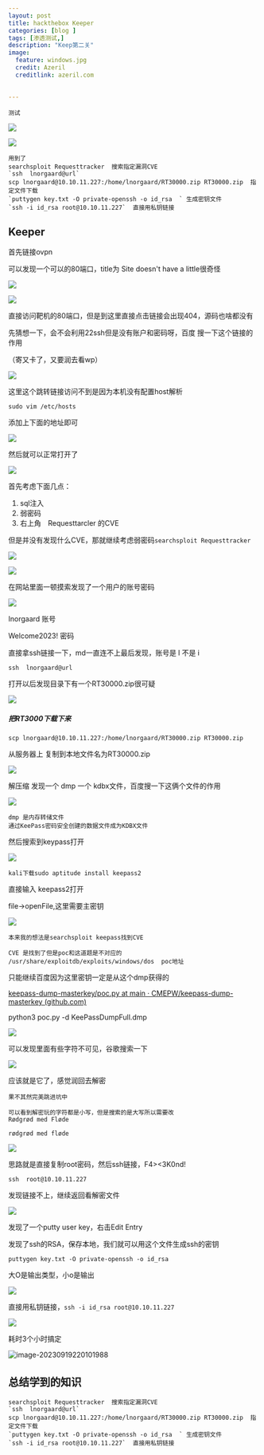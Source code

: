 ```yaml
---
layout: post
title: hackthebox Keeper
categories: [blog ]
tags: [渗透测试,]
description: "Keep第二关"
image:
  feature: windows.jpg
  credit: Azeril
  creditlink: azeril.com
 

---
```


`测试`

![](/img/swirl/11.jpg)

![](/img/nine/11.jpg)

```
用到了
searchsploit Requesttracker  搜索指定漏洞CVE
`ssh  lnorgaard@url`
scp lnorgaard@10.10.11.227:/home/lnorgaard/RT30000.zip RT30000.zip  指定文件下载
`puttygen key.txt -O private-openssh -o id_rsa  ` 生成密钥文件
`ssh -i id_rsa root@10.10.11.227`  直接用私钥链接
```

## Keeper

首先链接ovpn

可以发现一个可以的80端口，title为 Site doesn't have a little很奇怪

![](/img/nine/image-20230919174916320.png)

![](/img/nine/image-20230919175609279.png)



直接访问靶机的80端口，但是到这里直接点击链接会出现404，源码也啥都没有

先猜想一下，会不会利用22ssh但是没有账户和密码呀，百度 搜一下这个链接的作用

（寄又卡了，又要润去看wp）

![](/img/nine/image-20230919175747031.png)

这里这个跳转链接访问不到是因为本机没有配置host解析

`sudo vim /etc/hosts`

添加上下面的地址即可

![](/img/nine/image-20230919195257717.png)

然后就可以正常打开了

![](/img/nine/image-20230919195712100.png)

首先考虑下面几点：

1. sql注入
2. 弱密码
3. 右上角　Requesttarcler 的CVE

但是并没有发现什么CVE，那就继续考虑弱密码`searchsploit Requesttracker`

![](/img/nine/image-20230919200100842.png)

![](/img/nine/image-20230919200145903.png)

在网站里面一顿摸索发现了一个用户的账号密码

![](/img/nine/image-20230919200413707.png)

Inorgaard  账号

Welcome2023! 密码

直接拿ssh链接一下，md一直连不上最后发现，账号是 l  不是 i

`ssh  lnorgaard@url`

打开以后发现目录下有一个RT30000.zip很可疑

![](/img/nine/image-20230919202127602.png)

##### 把RT3000下载下来

`scp lnorgaard@10.10.11.227:/home/lnorgaard/RT30000.zip RT30000.zip`

 从服务器上 复制到本地文件名为RT30000.zip

![](/img/nine/image-20230919202758099.png)

解压缩 发现一个 dmp  一个 kdbx文件，百度搜一下这俩个文件的作用

![](/img/nine/image-20230919203449830.png)

```
dmp 是内存转储文件
通过KeePass密码安全创建的数据文件成为KDBX文件
```

然后搜索到keypass打开

![](/img/nine/image-20230919204816237.png)

`kali下载sudo aptitude install keepass2`

直接输入  keepass2打开

file->openFile,这里需要主密钥

![](/img/nine/image-20230919205201515.png)

`本来我的想法是searchsploit keepass找到CVE`

```
CVE 是找到了但是poc和这道题是不对应的
/usr/share/exploitdb/exploits/windows/dos  poc地址
```

只能继续百度因为这里密钥一定是从这个dmp获得的

[keepass-dump-masterkey/poc.py at main · CMEPW/keepass-dump-masterkey (github.com)](https://github.com/CMEPW/keepass-dump-masterkey/blob/main/poc.py)

python3 poc.py -d KeePassDumpFull.dmp

![](/img/nine/image-20230919212317236.png)

可以发现里面有些字符不可见，谷歌搜索一下

![](/img/nine/image-20230919212453573.png)

应该就是它了，感觉润回去解密

`果不其然完美跳进坑中`

```
可以看到解密玩的字符都是小写，但是搜索的是大写所以需要改
Rødgrød med Fløde

rødgrød med fløde
```

![](/img/nine/image-20230919212748798.png)

思路就是直接复制root密码，然后ssh链接，F4><3K0nd!

`ssh  root@10.10.11.227`

发现链接不上，继续返回看解密文件

![](/img/nine/image-20230919213449016.png)

发现了一个putty user key，右击Edit Entry

发现了ssh的RSA，保存本地，我们就可以用这个文件生成ssh的密钥



`puttygen key.txt -O private-openssh -o id_rsa  `

大O是输出类型，小o是输出

![](/img/nine/image-20230919213954012.png)

直接用私钥链接，`ssh -i id_rsa root@10.10.11.227`

![](/img/nine/image-20230919214135837.png)

耗时3个小时搞定

![image-20230919220101988](C:\Users\c'x'k\AppData\Roaming\Typora\typora-user-images\image-20230919220101988.png)

## 总结学到的知识

```
searchsploit Requesttracker  搜索指定漏洞CVE
`ssh  lnorgaard@url`
scp lnorgaard@10.10.11.227:/home/lnorgaard/RT30000.zip RT30000.zip  指定文件下载
`puttygen key.txt -O private-openssh -o id_rsa  ` 生成密钥文件
`ssh -i id_rsa root@10.10.11.227`  直接用私钥链接
```

